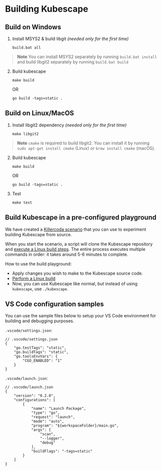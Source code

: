 # Building Kubescape

## Build on Windows

1. Install MSYS2 & build libgit _(needed only for the first time)_

    ```
    build.bat all
    ```

> **Note**
> You can install MSYS2 separately by running `build.bat install` and build libgit2 separately by running `build.bat build`

2. Build kubescape

    ```
    make build
    ```

    OR 

    ```
    go build -tags=static .
    ```


## Build on Linux/MacOS

1. Install libgit2 dependency _(needed only for the first time)_
   
    ```
    make libgit2
    ```

> **Note**
> `cmake` is required to build libgit2. You can install it by running `sudo apt-get install cmake` (Linux) or `brew install cmake` (macOS).

2. Build kubescape

    ```
    make build
    ```

    OR 

    ```
    go build -tags=static .
    ```

3. Test

    ```
    make test
    ```

## Build Kubescape in a pre-configured playground

We have created a [Killercoda scenario](https://killercoda.com/suhas-gumma/scenario/kubescape-build-for-development) that you can use to experiment building Kubescape from source.

When you start the scenario, a script will clone the Kubescape repository and [execute a Linux build steps](https://github.com/kubescape/kubescape#build-on-linuxmacos).  The entire process executes multiple commands in order: it takes around 5-6 minutes to complete.

How to use the build playground:

* Apply changes you wish to make to the Kubescape source code. 
* [Perform a Linux build](#build-on-linuxmacos)
* Now, you can use Kubescape like normal, but instead of using `kubescape`, use `./kubescape`.

## VS Code configuration samples

You can use the sample files below to setup your VS Code environment for building and debugging purposes.

`.vscode/settings.json`:

```json5
// .vscode/settings.json
{
    "go.testTags": "static",
    "go.buildTags": "static",
    "go.toolsEnvVars": {
        "CGO_ENABLED": "1"
    }
}
```

`.vscode/launch.json`:

```json5
// .vscode/launch.json
{
    "version": "0.2.0",
    "configurations": [
        {
            "name": "Launch Package",
            "type": "go",
            "request": "launch",
            "mode": "auto",
            "program": "${workspaceFolder}/main.go",
            "args": [
                "scan",
                "--logger",
                "debug"
            ],
            "buildFlags": "-tags=static"
        }
    ]
}
```
